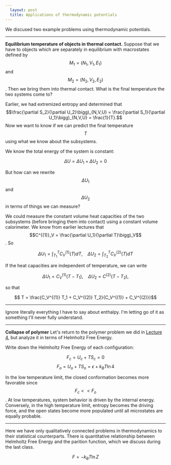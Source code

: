 ```yaml
---
  layout: post
  title: Applications of thermodynamic potentials
---
```


We discused two example problems using thermodynamic potentials.

---

**Equilibrium temperature of objects in thermal contact.** Suppose that we have to objects which are separately in equilibrium with macrostates defined by $$M_1 = (N_1, V_1, E_1)$$ and $$M_2 = (N_2, V_2, E_2)$$. Then we bring them into thermal contact. What is the final temperature the two systems come to?

Earlier, we had extremized entropy and determined that $$\frac{\partial S_2}{\partial U_2}\bigg)_{N,V,U} = \frac{\partial S_1}{\partial U_1}\bigg)_{N,V,U} = \frac{1}{T}.$$ Now we want to know if we can predict the final temperature $$T$$ using what we know about the subsystems.

We know the total energy of the system is constant:

$$\Delta U = \Delta U_1 + \Delta U_2 = 0$$

But how can we rewrite $$\Delta U_1$$ and $$\Delta U_2$$ in terms of things we can measure?

We could measure the constant volume heat capacities of the two subsystems (before bringing them into contact) using a constant volume calorimeter. We know from earlier lectures that $$C^{(1)}_V = \frac{\partial U_1}{\partial T}\bigg)_V$$. So

$$ \Delta U_1 = \int_{T_1}^T C_V^{(1)}(T) dT, ~~~~ \Delta U_2 = \int_{T_2}^T C^{(2)}_V(T) dT $$

If the heat capacities are independent of temperature, we can write

$$ \Delta U_1 = C_V^{(1)}(T - T_1), ~~~~ \Delta U_2 =  C^{(2)}(T-T_2),$$

so that

$$ T = \frac{C_V^{(1)} T_1 + C_V^{(2)} T_2}{C_V^{(1)} + C_V^{(2)}}$$

---

Ignore literally everything I have to say about enthalpy. I'm letting go of it as something I'll never fully understand.

---

**Collapse of polymer** Let's return to the polymer problem we did in [Lecture 4](Lecture4.md), but analyze it in terms of Helmholtz Free Energy.

Write down the Helmholtz Free Energy of each configuration:

$$F_c = U_c + TS_c = 0$$
$$F_o = U_o + TS_o = \epsilon + k_BT \ln 4$$

In the low temperature limit, the closed conformation becomes more favorable since $$F_c << F_o$$. At low temperatures, system behavior is driven by the internal energy. Conversely, in the high temperature limit, entropy becomes the driving force, and the open states become more populated until all microstates are equally probable.

---

Here we have only qualitatively connected problems in thermodynamics to their statistical counterparts. There is quantitative relationship between Helmholtz Free Energy and the parition function, which we discuss during the last class.

$$F = -k_BT\ln Z$$

